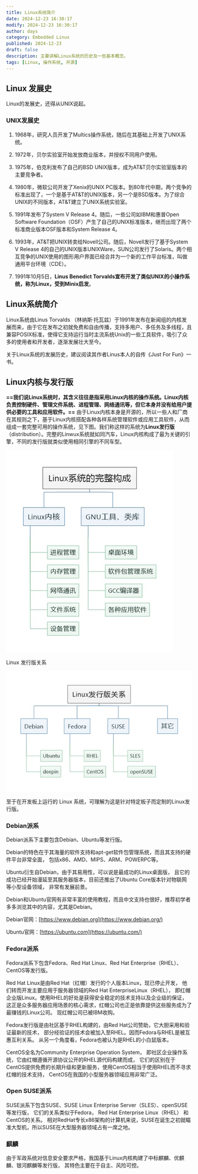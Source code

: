 ```yaml
---
title: Linux系统简介
date: 2024-12-23 16:30:17
modify: 2024-12-23 16:30:17
author: days
category: Embedded Linux
published: 2024-12-23
draft: false
description: 主要讲解Linux系统的历史及一些基本概念。
tags: [Linux, 操作系统, 开源]
---
```

## Linux 发展史

Linux的发展史，还得从UNIX说起。

### UNIX发展史
1. 1968年，研究人员开发了Multics操作系统，随后在其基础上开发了UNIX系统。
2. 1972年，贝尔实验室开始发放商业版本，并授权不同用户使用。
3. 1975年，伯克利发布了自己的BSD UNIX版本，成为AT&T贝尔实验室版本的主要竞争者。
4. 1980年，微软公司开发了Xenix的UNIX PC版本。到80年代中期，两个竞争的标准出现了，一个是基于AT&T的UNIX版本，另一个是BSD版本。为了综合UNIX的不同版本，AT&T建立了UNIX系统实验室。
5. 1991年发布了System V Release 4。随后，一些公司如IBM和惠普Open Software Foundation（OSF）产生了自己的UNIX标准版本，继而出现了两个标准商业版本OSF版本和System Release 4。
6. 1993年，AT&T把UNIX转卖给Novell公司。随后，Novell发行了基于System V Release 4的自己的UNIX版本UNIXWare，SUN公司发行了Solaris。两个相互竞争的UNIX使用的图形用户界面已经合并为一个新的工作平台标准，叫做通用平台环境（CDE）。

7. 1991年10月5日，**Linus Benedict Torvalds宣布开发了类似UNIX的小操作系统，称为Linux，受到Minix启发**。
## Linux系统简介

Linux系统由Linus Torvalds （林纳斯·托瓦兹）于1991年发布在新闻组的内核发展而来，由于它在发布之初就免费和自由传播，支持多用户、多任务及多线程，且兼容POSIX标准，使得它支持运行当时主流系统Unix的一些工具软件，吸引了众多的使用者和开发者，逐渐发展壮大至今。

关于Linux系统的发展历史，建议阅读其作者Linus本人的自传《Just For Fun》一书。

## Linux内核与发行版
**==我们说Linux系统时，其含义往往是指采用Linux内核的操作系统。Linux内核负责控制硬件、管理文件系统、进程管理、网络通讯等，但它本身并没有给用户提供必要的工具和应用软件。==**
由于Linux内核本身是开源的，所以一些人和厂商在其规则之下，基于Linux内核搭配各种各样系统管理软件或应用工具软件，从而组成一套完整可用的操作系统，见下图。我们称这样的系统为**Linux发行版**（distribution）。完整的Linwux系统就如同汽车，Linux内核构成了最为关键的引擎，不同的发行版就类似使用相同引擎的不同车型。

![image.png|310](https://raw.githubusercontent.com/ScuDays/MyImg/master/202412231649504.png)

Linux 发行版关系

![image.png|468](https://raw.githubusercontent.com/ScuDays/MyImg/master/202412231649474.png)

至于在开发板上运行的 Linux 系统，可理解为这是针对特定板子而定制的Linux发行版。

### Debian派系

Debian派系下主要包含Debian、Ubuntu等发行版。

Debian的特色在于其海量的软件支持和apt-get软件包管理系统，而且其支持的硬件平台非常全面， 包括x86、AMD、MIPS、ARM、POWERPC等。

Ubuntu衍生自Debian，由于其易用性，可以说是最成功的Linux桌面版， 且它的成功已经开始漫延至其服务器版本，目前还推出了Ubuntu Core版本针对物联网等小型设备领域， 非常有发展前景。

Debian和Ubuntu官网有非常丰富的使用教程，而且中文支持也很好，推荐初学者多多浏览其中的内容，尤其是Debian。

Debian官网：[https://www.debian.org](https://www.debian.org/)

Ubuntu官网：[https://ubuntu.com](https://ubuntu.com/)

### Fedora派系

Fedora派系下包含Fedora、Red Hat Linux、Red Hat Enterprise（RHEL）、CentOS等发行版。

Red Hat Linux是由Red Hat（红帽）发行的个人版本Linux，现已停止开发， 他们转而开发主要应用于服务器领域的Red Hat EnterpriseLinux（RHEL）， 即红帽企业版Linux。使用RHEL的好处是获得安全稳定的技术支持以及企业级的保证， 这正是众多服务器应用场景的核心需求，红帽公司也正是依靠提供这些服务成为了最赚钱的Linux公司。 现红帽公司已被IBM收购。

Fedora发行版是由社区基于RHEL构建的，由Red Hat公司赞助，它大胆采用和验证最新的技术， 部分经验证的技术会被加入至RHEL。因而Fedora与RHEL是被互惠互利关系。 从另一个角度看，Fedora也被认为是RHEL的小白鼠版本。

CentOS全名为Community Enterprise Operation System， 即社区企业操作系统，它由红帽遵循开源协议公开的RHEL源代码构建而成， 它们的区别在于CentOS提供免费的长期升级和更新服务，使用CentOS相当于使用RHEL而不寻求红帽的技术支持， CentOS在我国的小型服务器领域应用非常广泛。

### Open SUSE派系

SUSE派系下包含SUSE、SUSE Linux Enterprise Server（SLES）、openSUSE等发行版， 它们的关系类似于Fedora， Red Hat Enterprise Linux（RHEL） 和CentOS的关系。 相对RedHat专长x86架构的计算机来说，SUSE在诞生之初就瞄准大型机，所以SUSE在大型服务器领域占有一席之地。

### 麒麟

由于军政系统对信息安全要求严格，我国基于Linux内核构建了中标麒麟、优麒麟、银河麒麟等发行版， 其特色主要在于自主、风险可控。
